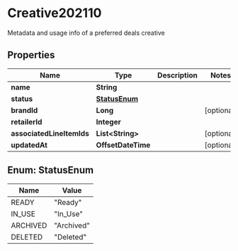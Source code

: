 

# Creative202110

Metadata and usage info of a preferred deals creative

## Properties

Name | Type | Description | Notes
------------ | ------------- | ------------- | -------------
**name** | **String** |  | 
**status** | [**StatusEnum**](#StatusEnum) |  | 
**brandId** | **Long** |  |  [optional]
**retailerId** | **Integer** |  | 
**associatedLineItemIds** | **List&lt;String&gt;** |  |  [optional]
**updatedAt** | **OffsetDateTime** |  |  [optional]



## Enum: StatusEnum

Name | Value
---- | -----
READY | &quot;Ready&quot;
IN_USE | &quot;In_Use&quot;
ARCHIVED | &quot;Archived&quot;
DELETED | &quot;Deleted&quot;



